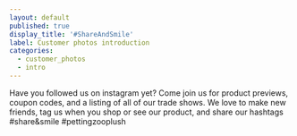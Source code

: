 ```yaml
---
layout: default
published: true
display_title: '#ShareAndSmile'
label: Customer photos introduction
categories:
  - customer_photos
  - intro
---
```

Have you followed us on instagram yet? Come join us for product previews, coupon codes, and a listing of all of our trade shows. We love to make new friends, tag us when you shop or see our product, and share our hashtags #share&smile #pettingzooplush
